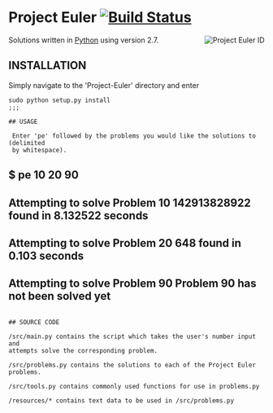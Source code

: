 # Project Euler [![Build Status](https://travis-ci.org/movery/Project-Euler.svg?branch=master)](https://travis-ci.org/movery/Project-Euler)

<a href="https://projecteuler.net/archives">
<img src="https://projecteuler.net/profile/movery.png"
 title="Project Euler ID" align="right" />
</a>

Solutions written in [Python](http://python.org) using version 2.7.

## INSTALLATION

Simply navigate to the 'Project-Euler' directory and enter
```
sudo python setup.py install
;;;

## USAGE

 Enter 'pe' followed by the problems you would like the solutions to (delimited
 by whitespace).

```
 $ pe 10 20 90
-----------------------------------------
 Attempting to solve Problem 10
 142913828922 found in 8.132522 seconds
-----------------------------------------
 Attempting to solve Problem 20
 648 found in 0.103 seconds
-----------------------------------------
 Attempting to solve Problem 90
 Problem 90 has not been solved yet
-----------------------------------------
```

## SOURCE CODE

/src/main.py contains the script which takes the user's number input and
attempts solve the corresponding problem.

/src/problems.py contains the solutions to each of the Project Euler problems.

/src/tools.py contains commonly used functions for use in problems.py

/resources/* contains text data to be used in /src/problems.py

